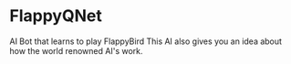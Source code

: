 # FlappyQNet
AI Bot that learns to play FlappyBird
This AI also gives you an idea about how the world renowned AI's work.
